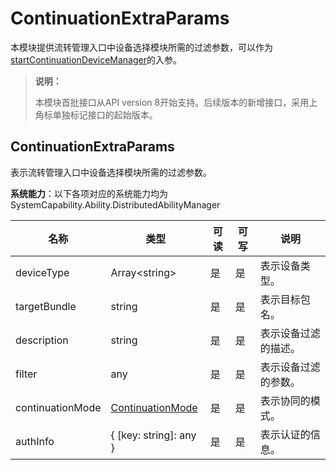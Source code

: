 # ContinuationExtraParams

本模块提供流转管理入口中设备选择模块所需的过滤参数，可以作为[startContinuationDeviceManager](js-apis-continuation-continuationManager.md#continuationmanagerstartcontinuationdevicemanager9)的入参。

> **说明：**
> 
> 本模块首批接口从API version 8开始支持。后续版本的新增接口，采用上角标单独标记接口的起始版本。

## ContinuationExtraParams

表示流转管理入口中设备选择模块所需的过滤参数。

**系统能力**：以下各项对应的系统能力均为SystemCapability.Ability.DistributedAbilityManager

| 名称 | 类型 | 可读 | 可写 | 说明 |
| -------- | -------- | -------- | -------- | -------- |
| deviceType | Array\<string> | 是 | 是 | 表示设备类型。|
| targetBundle | string | 是 | 是 | 表示目标包名。 |
| description | string | 是 | 是 | 表示设备过滤的描述。 |
| filter | any | 是 | 是 | 表示设备过滤的参数。 |
| continuationMode | [ContinuationMode](js-apis-continuation-continuationManager.md#continuationmode) | 是 | 是 | 表示协同的模式。 |
| authInfo | { [key: string]: any } | 是 | 是 | 表示认证的信息。 |